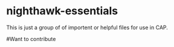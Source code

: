 # nighthawk-essentials

This is just a group of of importent or helpful files for use in CAP.


#Want to contribute
